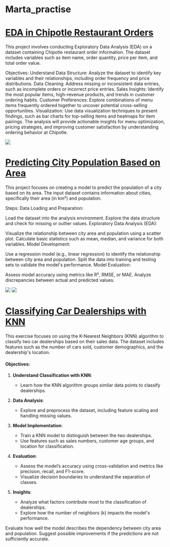 # Marta_practise


# [EDA in Chipotle Restaurant Orders](https://github.com/slepankovamarta/the-git-rocks/blob/main/EDA%20Intro.ipynb)
This project involves conducting Exploratory Data Analysis (EDA) on a dataset containing Chipotle restaurant order information. The dataset includes variables such as item name, order quantity, price per item, and total order value.

Objectives:
Understand Data Structure: Analyze the dataset to identify key variables and their relationships, including order frequency and price distributions.
Data Cleaning: Address missing or inconsistent data entries, such as incomplete orders or incorrect price entries.
Sales Insights: Identify the most popular items, high-revenue products, and trends in customer ordering habits.
Customer Preferences: Explore combinations of menu items frequently ordered together to uncover potential cross-selling opportunities.
Visualization: Use data visualization techniques to present findings, such as bar charts for top-selling items and heatmaps for item pairings.
The analysis will provide actionable insights for menu optimization, pricing strategies, and improving customer satisfaction by understanding ordering behavior at Chipotle.


![](https://github.com/slepankovamarta/the-git-rocks/blob/main/Images/car%20github.png)


# [Predicting City Population Based on Area](https://github.com/slepankovamarta/the-git-rocks/blob/main/Population%20excercise%20GitHub.ipynb)
This project focuses on creating a model to predict the population of a city based on its area. The input dataset contains information about cities, specifically their area (in km²) and population.

Steps:
Data Loading and Preparation:

Load the dataset into the analysis environment.
Explore the data structure and check for missing or outlier values.
Exploratory Data Analysis (EDA):

Visualize the relationship between city area and population using a scatter plot.
Calculate basic statistics such as mean, median, and variance for both variables.
Model Development:

Use a regression model (e.g., linear regression) to identify the relationship between city area and population.
Split the data into training and testing sets to validate the model's performance.
Model Evaluation:

Assess model accuracy using metrics like R², RMSE, or MAE.
Analyze discrepancies between actual and predicted values.

![](https://github.com/slepankovamarta/the-git-rocks/blob/main/Images/chipotle%202.png)
![](https://github.com/slepankovamarta/the-git-rocks/blob/main/Images/chipotle.png)


# [Classifying Car Dealerships with KNN](https://github.com/slepankovamarta/the-git-rocks/blob/main/CarStore.ipynb)

This exercise focuses on using the K-Nearest Neighbors (KNN) algorithm to classify two car dealerships based on their sales data. The dataset includes features such as the number of cars sold, customer demographics, and the dealership's location.

#### Objectives:
1. **Understand Classification with KNN**:
   - Learn how the KNN algorithm groups similar data points to classify dealerships.

2. **Data Analysis**:
   - Explore and preprocess the dataset, including feature scaling and handling missing values.

3. **Model Implementation**:
   - Train a KNN model to distinguish between the two dealerships.
   - Use features such as sales numbers, customer age groups, and location for classification.

4. **Evaluation**:
   - Assess the model’s accuracy using cross-validation and metrics like precision, recall, and F1-score.
   - Visualize decision boundaries to understand the separation of classes.

5. **Insights**:
   - Analyze what factors contribute most to the classification of dealerships.
   - Explore how the number of neighbors (k) impacts the model's performance.




Evaluate how well the model describes the dependency between city area and population.
Suggest possible improvements if the predictions are not sufficiently accurate.
